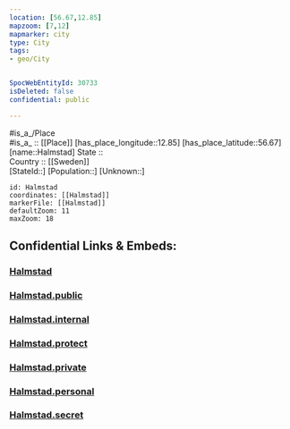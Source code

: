 ```yaml
---
location: [56.67,12.85] 
mapzoom: [7,12] 
mapmarker: city 
type: City
tags:
- geo/City


SpocWebEntityId: 30733
isDeleted: false
confidential: public

---
```

#is_a_/Place  
#is_a_ :: [[Place]] 
[has_place_longitude::12.85] 
[has_place_latitude::56.67] 
[name::Halmstad] 
State ::  
Country :: [[Sweden]]  
[StateId::] 
[Population::] 
[Unknown::] 


```leaflet
id: Halmstad
coordinates: [[Halmstad]] 
markerFile: [[Halmstad]] 
defaultZoom: 11 
maxZoom: 18
```


## Confidential Links & Embeds: 

### [Halmstad](/_Standards/Earth/Continent/Europe/Europe~North/Sweden/Provinces~Sweden/Halland/City/Halmstad.md) 

### [Halmstad.public](/_public/Earth/Continent/Europe/Europe~North/Sweden/Provinces~Sweden/Halland/City/Halmstad.public.md) 

### [Halmstad.internal](/_internal/Earth/Continent/Europe/Europe~North/Sweden/Provinces~Sweden/Halland/City/Halmstad.internal.md) 

### [Halmstad.protect](/_protect/Earth/Continent/Europe/Europe~North/Sweden/Provinces~Sweden/Halland/City/Halmstad.protect.md) 

### [Halmstad.private](/_private/Earth/Continent/Europe/Europe~North/Sweden/Provinces~Sweden/Halland/City/Halmstad.private.md) 

### [Halmstad.personal](/_personal/Earth/Continent/Europe/Europe~North/Sweden/Provinces~Sweden/Halland/City/Halmstad.personal.md) 

### [Halmstad.secret](/_secret/Earth/Continent/Europe/Europe~North/Sweden/Provinces~Sweden/Halland/City/Halmstad.secret.md)


